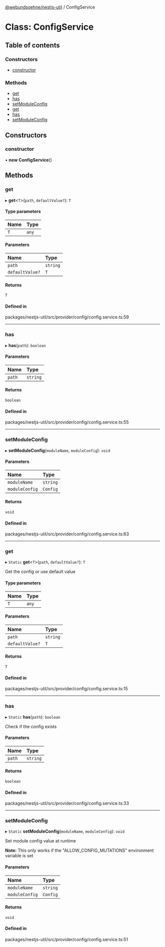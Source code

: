 [@webundsoehne/nestjs-util](../README.md) / ConfigService

# Class: ConfigService

## Table of contents

### Constructors

- [constructor](ConfigService.md#constructor)

### Methods

- [get](ConfigService.md#get)
- [has](ConfigService.md#has)
- [setModuleConfig](ConfigService.md#setmoduleconfig)
- [get](ConfigService.md#get)
- [has](ConfigService.md#has)
- [setModuleConfig](ConfigService.md#setmoduleconfig)

## Constructors

### constructor

• **new ConfigService**()

## Methods

### get

▸ **get**<`T`\>(`path`, `defaultValue?`): `T`

#### Type parameters

| Name | Type |
| :------ | :------ |
| `T` | `any` |

#### Parameters

| Name | Type |
| :------ | :------ |
| `path` | `string` |
| `defaultValue?` | `T` |

#### Returns

`T`

#### Defined in

packages/nestjs-util/src/provider/config/config.service.ts:59

___

### has

▸ **has**(`path`): `boolean`

#### Parameters

| Name | Type |
| :------ | :------ |
| `path` | `string` |

#### Returns

`boolean`

#### Defined in

packages/nestjs-util/src/provider/config/config.service.ts:55

___

### setModuleConfig

▸ **setModuleConfig**(`moduleName`, `moduleConfig`): `void`

#### Parameters

| Name | Type |
| :------ | :------ |
| `moduleName` | `string` |
| `moduleConfig` | `Config` |

#### Returns

`void`

#### Defined in

packages/nestjs-util/src/provider/config/config.service.ts:63

___

### get

▸ `Static` **get**<`T`\>(`path`, `defaultValue?`): `T`

Get the config or use default value

#### Type parameters

| Name | Type |
| :------ | :------ |
| `T` | `any` |

#### Parameters

| Name | Type |
| :------ | :------ |
| `path` | `string` |
| `defaultValue?` | `T` |

#### Returns

`T`

#### Defined in

packages/nestjs-util/src/provider/config/config.service.ts:15

___

### has

▸ `Static` **has**(`path`): `boolean`

Check if the config exists

#### Parameters

| Name | Type |
| :------ | :------ |
| `path` | `string` |

#### Returns

`boolean`

#### Defined in

packages/nestjs-util/src/provider/config/config.service.ts:33

___

### setModuleConfig

▸ `Static` **setModuleConfig**(`moduleName`, `moduleConfig`): `void`

Set module config value at runtime

__Note:__
This only works if the "ALLOW_CONFIG_MUTATIONS" environment variable is set

#### Parameters

| Name | Type |
| :------ | :------ |
| `moduleName` | `string` |
| `moduleConfig` | `Config` |

#### Returns

`void`

#### Defined in

packages/nestjs-util/src/provider/config/config.service.ts:51
